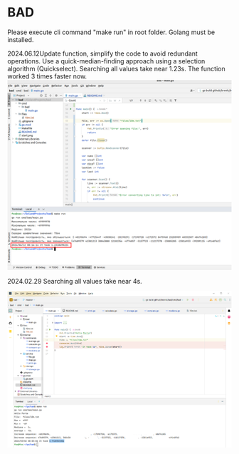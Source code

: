 # BAD
Please execute cli command "make run" in root folder.
Golang must be installed.

2024.06.12Update function, simplify the code to avoid redundant operations. 
Use a quick-median-finding approach using a selection algorithm (Quickselect).
Searching all values take near 1.23s. The function worked 3 times faster now.
![plot](./second.png)

2024.02.29 Searching all values take near 4s.


![plot](./start.png)
